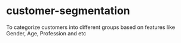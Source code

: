 # customer-segmentation
 To categorize customers into different groups based on features like Gender, Age, Profession and etc
